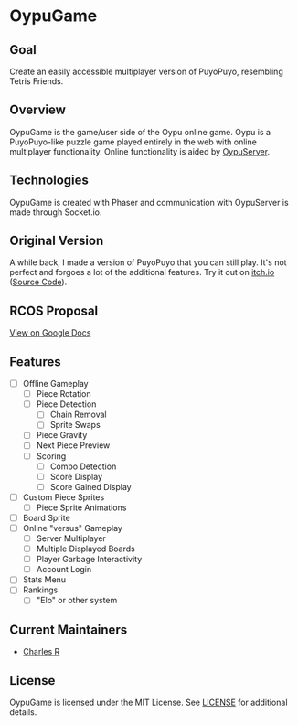 # OypuGame

## Goal
Create an easily accessible multiplayer version of PuyoPuyo, resembling Tetris Friends.

## Overview
OypuGame is the game/user side of the Oypu online game. Oypu is a PuyoPuyo-like puzzle game played entirely in the web with online multiplayer functionality. Online functionality is aided by [OypuServer](https://www.github.com/taliyos/OypuServer).

## Technologies
OypuGame is created with Phaser and communication with OypuServer is made through Socket.io.

## Original Version
A while back, I made a version of PuyoPuyo that you can still play. It's not perfect and forgoes a lot of the additional features. Try it out on [itch.io](https://taliyos.itch.io/puyojs) ([Source Code](https://www.github.com/taliyos/puyojs)).

## RCOS Proposal
[View on Google Docs](https://docs.google.com/document/d/1eXm5zfqGpvBiPyBLLVvg5sBEhloP5CbykJFItqMcX3c/edit?usp=sharing)

## Features
 - [ ] Offline Gameplay 
   - [ ] Piece Rotation
   - [ ] Piece Detection
     - [ ] Chain Removal
     - [ ] Sprite Swaps
   - [ ] Piece Gravity
   - [ ] Next Piece Preview
   - [ ] Scoring
     - [ ] Combo Detection
     - [ ] Score Display
     - [ ] Score Gained Display
 - [ ] Custom Piece Sprites
   - [ ] Piece Sprite Animations
 - [ ] Board Sprite
 - [ ] Online "versus" Gameplay
   - [ ] Server Multiplayer
   - [ ] Multiple Displayed Boards
   - [ ] Player Garbage Interactivity
   - [ ] Account Login
 - [ ] Stats Menu
 - [ ] Rankings
   - [ ] "Elo" or other system

## Current Maintainers
- [Charles R](https://www.github.com/taliyos)

## License
OypuGame is licensed under the MIT License. See [LICENSE](LICENSE) for additional details.

